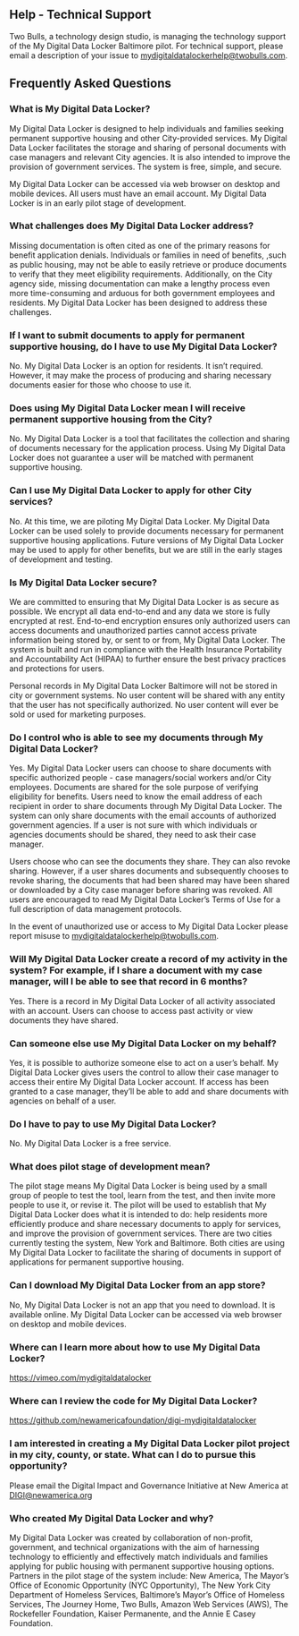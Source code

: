 ## Help - Technical Support

Two Bulls, a technology design studio, is managing the technology support of the My Digital Data Locker Baltimore pilot. For technical support, please email a description of your issue to mydigitaldatalockerhelp@twobulls.com.

## Frequently Asked Questions

### What is My Digital Data Locker?

My Digital Data Locker is designed to help individuals and families seeking permanent supportive housing and other City-provided services. My Digital Data Locker facilitates the storage and sharing of personal documents with case managers and relevant City agencies. It is also intended to improve the provision of government services. The system is free, simple, and secure.

My Digital Data Locker can be accessed via web browser on desktop and mobile devices. All users must have an email account. My Digital Data Locker is in an early pilot stage of development.

### What challenges does My Digital Data Locker address?

Missing documentation is often cited as one of the primary reasons for benefit application denials. Individuals or families in need of benefits, ,such as public housing, may not be able to easily retrieve or produce documents to verify that they meet eligibility requirements. Additionally, on the City agency side, missing documentation can make a lengthy process even more time-consuming and arduous for both government employees and residents. My Digital Data Locker has been designed to address these challenges.

### If I want to submit documents to apply for permanent supportive housing, do I have to use My Digital Data Locker?

No. My Digital Data Locker is an option for residents. It isn’t required. However, it may make the process of producing and sharing necessary documents easier for those who choose to use it.

### Does using My Digital Data Locker mean I will receive permanent supportive housing from the City?

No. My Digital Data Locker is a tool that facilitates the collection and sharing of documents necessary for the application process. Using My Digital Data Locker does not guarantee a user will be matched with permanent supportive housing.

### Can I use My Digital Data Locker to apply for other City services?

No. At this time, we are piloting My Digital Data Locker. My Digital Data Locker can be used solely to provide documents necessary for permanent supportive housing applications. Future versions of My Digital Data Locker may be used to apply for other benefits, but we are still in the early stages of development and testing.

### Is My Digital Data Locker secure?

We are committed to ensuring that My Digital Data Locker is as secure as possible. We encrypt all data end-to-end and any data we store is fully encrypted at rest. End-to-end encryption ensures only authorized users can access documents and unauthorized parties cannot access private information being stored by, or sent to or from, My Digital Data Locker. The system is built and run in compliance with the Health Insurance Portability and Accountability Act (HIPAA) to further ensure the best privacy practices and protections for users.

Personal records in My Digital Data Locker Baltimore will not be stored in city or government systems. No user content will be shared with any entity that the user has not specifically authorized. No user content will ever be sold or used for marketing purposes.

### Do I control who is able to see my documents through My Digital Data Locker?

Yes. My Digital Data Locker users can choose to share documents with specific authorized people - case managers/social workers and/or City employees. Documents are shared for the sole purpose of verifying eligibility for benefits. Users need to know the email address of each recipient in order to share documents through My Digital Data Locker. The system can only share documents with the email accounts of authorized government agencies. If a user is not sure with which individuals or agencies documents should be shared, they need to ask their case manager.

Users choose who can see the documents they share. They can also revoke sharing. However, if a user shares documents and subsequently chooses to revoke sharing, the documents that had been shared may have been shared or downloaded by a City case manager before sharing was revoked. All users are encouraged to read My Digital Data Locker’s Terms of Use for a full description of data management protocols.

In the event of unauthorized use or access to My Digital Data Locker please report misuse to mydigitaldatalockerhelp@twobulls.com.

### Will My Digital Data Locker create a record of my activity in the system? For example, if I share a document with my case manager, will I be able to see that record in 6 months?

Yes. There is a record in My Digital Data Locker of all activity associated with an account. Users can choose to access past activity or view documents they have shared.

### Can someone else use My Digital Data Locker on my behalf?

Yes, it is possible to authorize someone else to act on a user’s behalf. My Digital Data Locker gives users the control to allow their case manager to access their entire My Digital Data Locker account. If access has been granted to a case manager, they’ll be able to add and share documents with agencies on behalf of a user.

### Do I have to pay to use My Digital Data Locker?

No. My Digital Data Locker is a free service.

### What does pilot stage of development mean?

The pilot stage means My Digital Data Locker is being used by a small group of people to test the tool, learn from the test, and then invite more people to use it, or revise it. The pilot will be used to establish that My Digital Data Locker does what it is intended to do: help residents more efficiently produce and share necessary documents to apply for services, and improve the provision of government services. There are two cities currently testing the system, New York and Baltimore. Both cities are using My Digital Data Locker to facilitate the sharing of documents in support of applications for permanent supportive housing.

### Can I download My Digital Data Locker from an app store?

No, My Digital Data Locker is not an app that you need to download. It is available online. My Digital Data Locker can be accessed via web browser on desktop and mobile devices.

### Where can I learn more about how to use My Digital Data Locker?

https://vimeo.com/mydigitaldatalocker

### Where can I review the code for My Digital Data Locker?

https://github.com/newamericafoundation/digi-mydigitaldatalocker

### I am interested in creating a My Digital Data Locker pilot project in my city, county, or state. What can I do to pursue this opportunity?

Please email the Digital Impact and Governance Initiative at New America at DIGI@newamerica.org

### Who created My Digital Data Locker and why?

My Digital Data Locker was created by collaboration of non-profit, government, and technical organizations with the aim of harnessing technology to efficiently and effectively match individuals and families applying for public housing with permanent supportive housing options. Partners in the pilot stage of the system include: New America, The Mayor’s Office of Economic Opportunity (NYC Opportunity), The New York City Department of Homeless Services, Baltimore’s Mayor’s Office of Homeless Services, The Journey Home, Two Bulls, Amazon Web Services (AWS), The Rockefeller Foundation, Kaiser Permanente, and the Annie E Casey Foundation.
